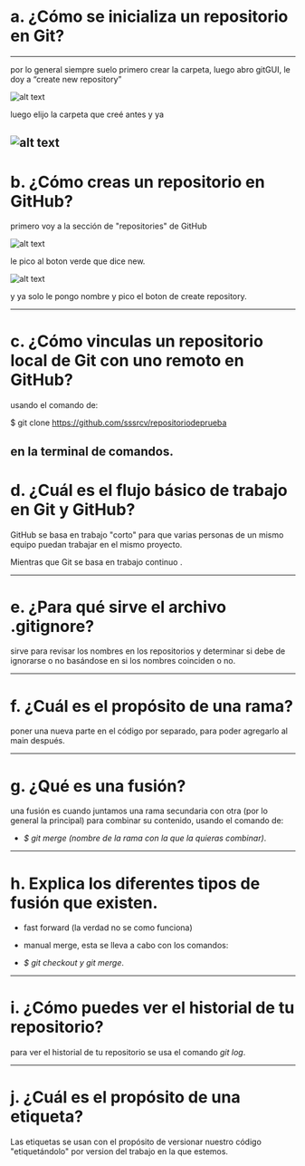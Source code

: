 # a.  	¿Cómo se inicializa un repositorio en Git?
---
por lo general siempre suelo primero crear la carpeta, luego abro gitGUI, le doy a “create new repository”

![alt text](image-1.png)

luego elijo la carpeta que creé antes y ya

![alt text](image-2.png)
---
# b.  	¿Cómo creas un repositorio en GitHub?

primero voy a la sección de "repositories" de GitHub

![alt text](image-3.png)

le pico al boton verde que dice new.

![alt text](image-4.png)

y ya solo le pongo nombre y pico el boton de create repository.

---
# c.  	¿Cómo vinculas un repositorio local de Git con uno remoto en GitHub?

usando el comando de: 

$ git clone https://github.com/sssrcv/repositoriodeprueba

en la terminal de comandos.
---
# d.  	¿Cuál es el flujo básico de trabajo en Git y GitHub?

GitHub se basa en trabajo "corto" para que varias personas de un mismo equipo puedan trabajar en el mismo proyecto.

Mientras que Git se basa en trabajo continuo .

---
# e.  	¿Para qué sirve el archivo .gitignore?

sirve para revisar los nombres en los repositorios y determinar si debe de ignorarse o no basándose en si los nombres coinciden o no.

---
# f.   	¿Cuál es el propósito de una rama?

poner una nueva parte en el código por separado, para poder agregarlo al main después.

---
# g.  	¿Qué es una fusión?

una fusión es cuando juntamos una rama secundaria con otra (por lo general la principal) para combinar su contenido, usando el comando de:
- *$ git merge (nombre de la rama con la que la quieras combinar)*.

---

# h.  	Explica los diferentes tipos de fusión que existen.

- fast forward (la verdad no se como funciona)
- manual merge, esta se lleva a cabo con los comandos:

- *$ git checkout y  git merge*.

---
# i.   	¿Cómo puedes ver el historial de tu repositorio?

para ver el historial de tu repositorio se usa el comando *git log*.

---
# j.   	¿Cuál es el propósito de una etiqueta?

Las etiquetas se usan con el propósito de versionar nuestro código "etiquetándolo" por version del trabajo en la que estemos.